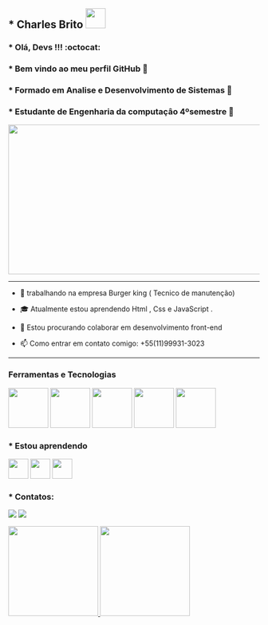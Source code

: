  ##    *  Charles Brito  <img src="https://cdn.jsdelivr.net/gh/devicons/devicon/icons/git/git-original.svg" width="40" height="40" />
        

 ###     *  Olá,  Devs !!!  :octocat:
 
 ###   * Bem vindo ao meu perfil GitHub 👋
 
 ###  * Formado em Analise e Desenvolvimento de Sistemas  :tada:

 ###  * Estudante de Engenharia da computaçâo 4ºsemestre  :tada:
 
 
  <img src="https://p4.wallpaperbetter.com/wallpaper/144/222/411/code-rainbows-lights-colorful-wallpaper-preview.jpg" width="1024" height="300"/>
 
 ------------------------------------------------------------------
 
- 🔭  trabalhando na empresa Burger king ( Tecnico de manutenção)
 
-  :mortar_board: Atualmente estou aprendendo Html , Css e JavaScript .

- 👯 Estou procurando colaborar em desenvolvimento front-end

- 📫 Como entrar em contato comigo: +55(11)99931-3023


------------------------------------------------------------------------
### Ferramentas e Tecnologias

          
<img src="https://cdn.jsdelivr.net/gh/devicons/devicon/icons/html5/html5-original-wordmark.svg" width="80" height="80"/> <img src="https://cdn.jsdelivr.net/gh/devicons/devicon/icons/css3/css3-original-wordmark.svg" width="80" height="80" /> <img src="https://cdn.jsdelivr.net/gh/devicons/devicon/icons/javascript/javascript-original.svg" width="80" height="80" /> <img src="https://cdn.jsdelivr.net/gh/devicons/devicon/icons/mysql/mysql-original-wordmark.svg" width="80" height="80" /> <img src="https://cdn.jsdelivr.net/gh/devicons/devicon/icons/python/python-original.svg" width="80" height="80" />

###               *  Estou aprendendo

<img src="https://cdn.jsdelivr.net/gh/devicons/devicon/icons/java/java-original.svg" width="40" height="40"/> <img src="https://cdn.jsdelivr.net/gh/devicons/devicon/icons/linux/linux-original.svg" width="40" height="40"/> <img src="https://cdn.jsdelivr.net/gh/devicons/devicon/icons/androidstudio/androidstudio-original.svg" width="40" height="40"/>
          
  ###              * Contatos:

<div>

<a href="https://www.instagram.com/charlesbrittoo/" target="_blank"><img src="https://img.shields.io/badge/-Instagram-%23E4405F?style=for-the-badge&logo=instagram&logoColor=white" target="_blank"></a>
<a href="https://www.linkedin.com/in/charles-da-silva-brito-015799231/" target="_blank"><img src="https://img.shields.io/badge/-LinkedIn-%230077B5?style=for-the-badge&logo=linkedin&logoColor=white" target="_blank"></a>   
</div>

<div>
<a href="https://github.com/charles066">
<img height="180em" src="https://github-readme-stats.vercel.app/api/top-langs/?username=charles066&layout=compact&langs_count=7&theme=dracula"/>
<img height="180em" src="https://github-readme-stats.vercel.app/api?username=charles066&show_icons=true&theme=dracula&include_all_commits=true&count_private=true"/>
</div>
